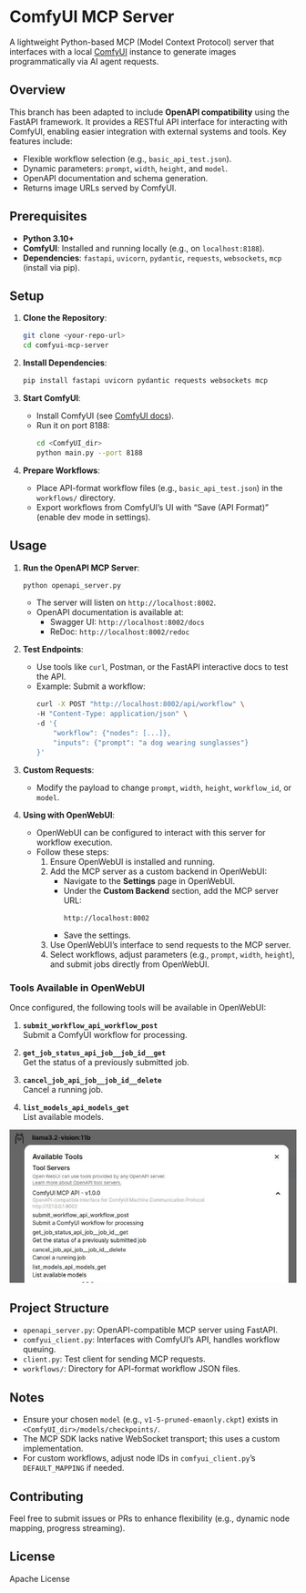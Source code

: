 # ComfyUI MCP Server

A lightweight Python-based MCP (Model Context Protocol) server that interfaces with a local [ComfyUI](https://github.com/comfyanonymous/ComfyUI) instance to generate images programmatically via AI agent requests.

## Overview

This branch has been adapted to include **OpenAPI compatibility** using the FastAPI framework. It provides a RESTful API interface for interacting with ComfyUI, enabling easier integration with external systems and tools. Key features include:
- Flexible workflow selection (e.g., `basic_api_test.json`).
- Dynamic parameters: `prompt`, `width`, `height`, and `model`.
- OpenAPI documentation and schema generation.
- Returns image URLs served by ComfyUI.

## Prerequisites

- **Python 3.10+**
- **ComfyUI**: Installed and running locally (e.g., on `localhost:8188`).
- **Dependencies**: `fastapi`, `uvicorn`, `pydantic`, `requests`, `websockets`, `mcp` (install via pip).

## Setup

1. **Clone the Repository**:
   ```bash
   git clone <your-repo-url>
   cd comfyui-mcp-server
   ```

2. **Install Dependencies**:
   ```bash
   pip install fastapi uvicorn pydantic requests websockets mcp
   ```

3. **Start ComfyUI**:
   - Install ComfyUI (see [ComfyUI docs](https://github.com/comfyanonymous/ComfyUI)).
   - Run it on port 8188:
     ```bash
     cd <ComfyUI_dir>
     python main.py --port 8188
     ```

4. **Prepare Workflows**:
   - Place API-format workflow files (e.g., `basic_api_test.json`) in the `workflows/` directory.
   - Export workflows from ComfyUI’s UI with “Save (API Format)” (enable dev mode in settings).

## Usage

1. **Run the OpenAPI MCP Server**:
   ```bash
   python openapi_server.py
   ```

   - The server will listen on `http://localhost:8002`.
   - OpenAPI documentation is available at:
     - Swagger UI: `http://localhost:8002/docs`
     - ReDoc: `http://localhost:8002/redoc`

2. **Test Endpoints**:
   - Use tools like `curl`, Postman, or the FastAPI interactive docs to test the API.
   - Example: Submit a workflow:
     ```bash
     curl -X POST "http://localhost:8002/api/workflow" \
     -H "Content-Type: application/json" \
     -d '{
         "workflow": {"nodes": [...]},
         "inputs": {"prompt": "a dog wearing sunglasses"}
     }'
     ```

3. **Custom Requests**:
   - Modify the payload to change `prompt`, `width`, `height`, `workflow_id`, or `model`.

4. **Using with OpenWebUI**:
   - OpenWebUI can be configured to interact with this server for workflow execution.
   - Follow these steps:
     1. Ensure OpenWebUI is installed and running.
     2. Add the MCP server as a custom backend in OpenWebUI:
        - Navigate to the **Settings** page in OpenWebUI.
        - Under the **Custom Backend** section, add the MCP server URL:
          ```
          http://localhost:8002
          ```
        - Save the settings.
     3. Use OpenWebUI’s interface to send requests to the MCP server.
     4. Select workflows, adjust parameters (e.g., `prompt`, `width`, `height`), and submit jobs directly from OpenWebUI.

### Tools Available in OpenWebUI

Once configured, the following tools will be available in OpenWebUI:

1. **`submit_workflow_api_workflow_post`**  
   Submit a ComfyUI workflow for processing.

2. **`get_job_status_api_job__job_id__get`**  
   Get the status of a previously submitted job.

3. **`cancel_job_api_job__job_id__delete`**  
   Cancel a running job.

4. **`list_models_api_models_get`**  
   List available models.

![ComfyUI MCP Server Tools](comfy-mcp-server.jpg)

## Project Structure

- `openapi_server.py`: OpenAPI-compatible MCP server using FastAPI.
- `comfyui_client.py`: Interfaces with ComfyUI’s API, handles workflow queuing.
- `client.py`: Test client for sending MCP requests.
- `workflows/`: Directory for API-format workflow JSON files.

## Notes

- Ensure your chosen `model` (e.g., `v1-5-pruned-emaonly.ckpt`) exists in `<ComfyUI_dir>/models/checkpoints/`.
- The MCP SDK lacks native WebSocket transport; this uses a custom implementation.
- For custom workflows, adjust node IDs in `comfyui_client.py`’s `DEFAULT_MAPPING` if needed.

## Contributing

Feel free to submit issues or PRs to enhance flexibility (e.g., dynamic node mapping, progress streaming).

## License

Apache License